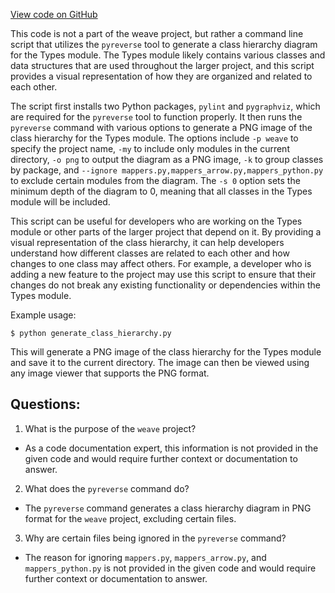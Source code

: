 [View code on GitHub](https://github.com/wandb/weave/weave/make_class_diagram.sh)

This code is not a part of the weave project, but rather a command line script that utilizes the `pyreverse` tool to generate a class hierarchy diagram for the Types module. The Types module likely contains various classes and data structures that are used throughout the larger project, and this script provides a visual representation of how they are organized and related to each other.

The script first installs two Python packages, `pylint` and `pygraphviz`, which are required for the `pyreverse` tool to function properly. It then runs the `pyreverse` command with various options to generate a PNG image of the class hierarchy for the Types module. The options include `-p weave` to specify the project name, `-my` to include only modules in the current directory, `-o png` to output the diagram as a PNG image, `-k` to group classes by package, and `--ignore mappers.py,mappers_arrow.py,mappers_python.py` to exclude certain modules from the diagram. The `-s 0` option sets the minimum depth of the diagram to 0, meaning that all classes in the Types module will be included.

This script can be useful for developers who are working on the Types module or other parts of the larger project that depend on it. By providing a visual representation of the class hierarchy, it can help developers understand how different classes are related to each other and how changes to one class may affect others. For example, a developer who is adding a new feature to the project may use this script to ensure that their changes do not break any existing functionality or dependencies within the Types module.

Example usage:

```
$ python generate_class_hierarchy.py
```

This will generate a PNG image of the class hierarchy for the Types module and save it to the current directory. The image can then be viewed using any image viewer that supports the PNG format.
## Questions: 
 1. What is the purpose of the `weave` project?
- As a code documentation expert, this information is not provided in the given code and would require further context or documentation to answer.

2. What does the `pyreverse` command do?
- The `pyreverse` command generates a class hierarchy diagram in PNG format for the `weave` project, excluding certain files.

3. Why are certain files being ignored in the `pyreverse` command?
- The reason for ignoring `mappers.py`, `mappers_arrow.py`, and `mappers_python.py` is not provided in the given code and would require further context or documentation to answer.